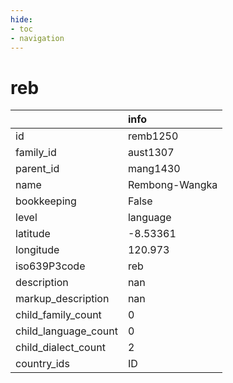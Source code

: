 ```yaml
---
hide:
- toc
- navigation
---
```

# reb
|                      | info           |
|:---------------------|:---------------|
| id                   | remb1250       |
| family_id            | aust1307       |
| parent_id            | mang1430       |
| name                 | Rembong-Wangka |
| bookkeeping          | False          |
| level                | language       |
| latitude             | -8.53361       |
| longitude            | 120.973        |
| iso639P3code         | reb            |
| description          | nan            |
| markup_description   | nan            |
| child_family_count   | 0              |
| child_language_count | 0              |
| child_dialect_count  | 2              |
| country_ids          | ID             |